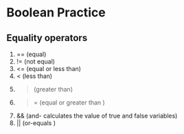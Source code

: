 # Boolean Practice
## Equality operators

1. == (equal)
2. != (not equal)
3. <= (equal or less than)
4. < (less than)
5. > (greater than)
6. >= (equal or greater than )
7. && (and- calculates the value of true and false variables)
8. || (or-equals )
